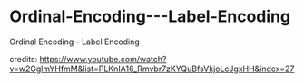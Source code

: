 # Ordinal-Encoding---Label-Encoding
Ordinal Encoding - Label Encoding

credits:
https://www.youtube.com/watch?v=w2GglmYHfmM&list=PLKnIA16_Rmvbr7zKYQuBfsVkjoLcJgxHH&index=27
